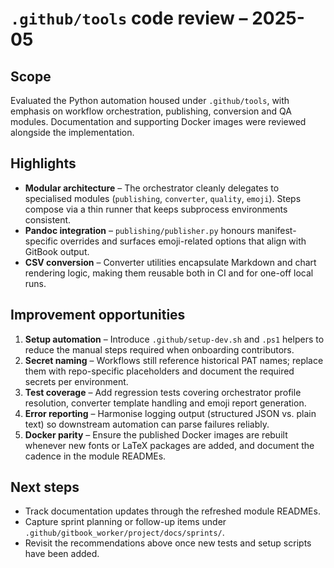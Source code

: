 # `.github/tools` code review – 2025-05

## Scope

Evaluated the Python automation housed under `.github/tools`, with emphasis on
workflow orchestration, publishing, conversion and QA modules. Documentation and
supporting Docker images were reviewed alongside the implementation.

## Highlights

* **Modular architecture** – The orchestrator cleanly delegates to specialised
  modules (`publishing`, `converter`, `quality`, `emoji`).  Steps compose via a
  thin runner that keeps subprocess environments consistent.
* **Pandoc integration** – `publishing/publisher.py` honours manifest-specific
  overrides and surfaces emoji-related options that align with GitBook output.
* **CSV conversion** – Converter utilities encapsulate Markdown and chart
  rendering logic, making them reusable both in CI and for one-off local runs.

## Improvement opportunities

1. **Setup automation** – Introduce `.github/setup-dev.sh` and `.ps1` helpers to
   reduce the manual steps required when onboarding contributors.
2. **Secret naming** – Workflows still reference historical PAT names; replace
   them with repo-specific placeholders and document the required secrets per
   environment.
3. **Test coverage** – Add regression tests covering orchestrator profile
   resolution, converter template handling and emoji report generation.
4. **Error reporting** – Harmonise logging output (structured JSON vs. plain
   text) so downstream automation can parse failures reliably.
5. **Docker parity** – Ensure the published Docker images are rebuilt whenever
   new fonts or LaTeX packages are added, and document the cadence in the module
   READMEs.

## Next steps

* Track documentation updates through the refreshed module READMEs.
* Capture sprint planning or follow-up items under
  `.github/gitbook_worker/project/docs/sprints/`.
* Revisit the recommendations above once new tests and setup scripts have been
  added.
